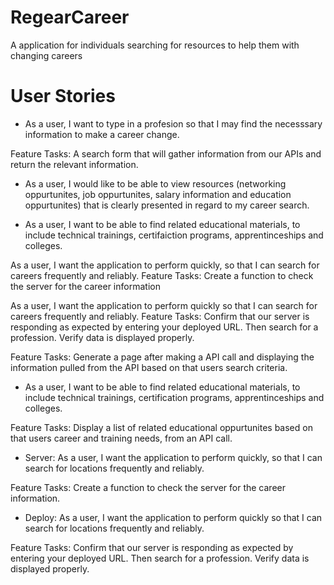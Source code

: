 # RegearCareer
A application for individuals searching for resources to help them with changing careers

# User Stories

- As a user, I want to type in a profesion so that I may find the necesssary information to make a career change.

Feature Tasks: A search form that will gather information from our APIs and return the relevant information.

- As a user, I would like to be able to view resources (networking oppurtunites, job oppurtunites, salary information and education oppurtunites) that is clearly presented in regard to my career search.


- As a user, I want to be able to find related educational materials, to include technical trainings, certifaiction programs, apprentinceships and colleges. 

As a user, I want the application to perform quickly, so that I can search for careers frequently and reliably.
Feature Tasks: Create a function to check the server for the career information

As a user, I want the application to perform quickly so that I can search for careers frequently and reliably.
Feature Tasks: Confirm that our server is responding as expected by entering your deployed URL. Then search for a profession. Verify data is displayed properly.

Feature Tasks: Generate a page after making a API call and displaying the information pulled from the API based on that users search criteria.

- As a user, I want to be able to find related educational materials, to include technical trainings, certification programs, apprentinceships and colleges. 

Feature Tasks: Display a list of related educational oppurtunites based on that users career and training needs, from an API call.

- Server: As a user, I want the application to perform quickly, so that I can search for locations frequently and reliably.

Feature Tasks: Create a function to check the server for the career information.

- Deploy: As a user, I want the application to perform quickly so that I can search for locations frequently and reliably.

Feature Tasks: Confirm that our server is responding as expected by entering your deployed URL. Then search for a profession. Verify data is displayed properly.

